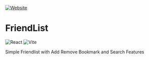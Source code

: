 [![Website](https://img.shields.io/website?label=FriendList&style=for-the-badge&url=https://favfriendlist.netlify.app/)](https://favfriendlist.netlify.app/)

# FriendList
![React](https://img.shields.io/badge/react-%2320232a.svg?style=for-the-badge&logo=react&logoColor=%2361DAFB)
![Vite](https://img.shields.io/badge/vite-%2320232a.svg?style=for-the-badge&logo=vite&logoColor=%2361DAFB)

Simple Friendlist with Add Remove Bookmark and Search Features

